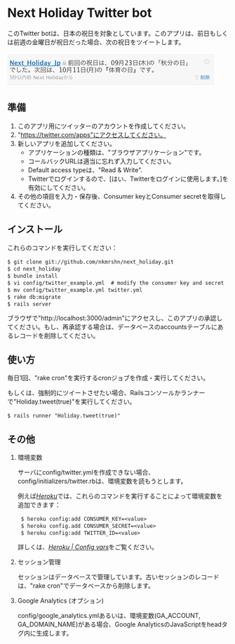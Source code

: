 Next Holiday Twitter bot
========================

このTwitter botは、日本の祝日を対象としています。このアプリは、前日もしくは前週の金曜日が祝日だった場合、次の祝日をツイートします。 

![Next Holiday](http://github.com/nkmrshn/next_holiday/raw/master/doc/next_holiday_example.png)

準備
----

1. このアプリ用にツイッターのアカウントを作成してください。
2. "https://twitter.com/apps"にアクセスしてください。
3. 新しいアプリを追加してください。
   - アプリケーションの種類は、"ブラウザアプリケーション"です。
   - コールバックURLは適当に忘れず入力してください。
   - Default access typeは、"Read & Write".
   - Twitterでログインするので、[はい、Twitterをログインに使用します。]を有効にしてください。
4. その他の項目を入力・保存後、Consumer keyとConsumer secretを取得してください。

インストール
------------

これらのコマンドを実行してください：

    $ git clone git://github.com/nkmrshn/next_holiday.git
    $ cd next_holiday
    $ bundle install
    $ vi config/twitter_example.yml  # modify the consumer key and secret
    $ mv config/twitter_example.yml twitter.yml
    $ rake db:migrate
    $ rails server


ブラウザで"http://localhost:3000/admin"にアクセスし、このアプリの承認してください。もし、再承認する場合は、データベースのaccountsテーブルにあるレコードを削除してください。

使い方
------

毎日1回、"rake cron"を実行するcronジョブを作成・実行してください。

もしくは、強制的にツイートさせたい場合、Railsコンソールかランナーで"Holiday.tweet(true)"を実行してください。

    $ rails runner "Holiday.tweet(true)"

その他
------
 
1. 環境変数

    サーバにconfig/twitter.ymlを作成できない場合、config/initializers/twitter.rbは、環境変数を読もうとします。

    例えば[*Heroku*](http://heroku.com/)では、これらのコマンドを実行することによって環境変数を追加できます：
 
        $ heroku config:add CONSUMER_KEY=<value>
        $ heroku config.add CONSUMER_SECRET=<value>
        $ heroku config:add TWITTER_ID=<value>

    詳しくは、[*Heroku | Config vars*](http://docs.heroku.com/config-vars)をご覧ください。 

2. セッション管理

    セッションはデータベースで管理しています。古いセッションのレコードは、"rake cron"でデータベースから削除します。

3. Google Analytics (オプション)

    config/google_analytics.ymlあるいは、環境変数(GA_ACCOUNT, GA_DOMAIN_NAME)がある場合、Google AnalyticsのJavaScriptをheadタグ内に生成します。
